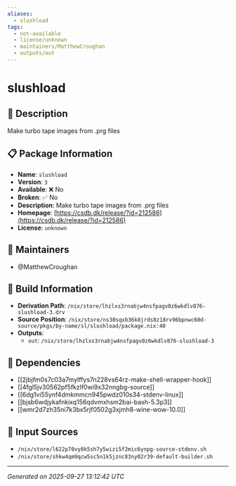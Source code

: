```yaml
---
aliases:
  - slushload
tags:
  - not-available
  - license/unknown
  - maintainers/MatthewCroughan
  - outputs/out
---
```


# slushload

## 📝 Description

Make turbo tape images from .prg files

## 📋 Package Information

- **Name**: `slushload`
- **Version**: `3`
- **Available**: ❌ No
- **Broken**: ✅ No
- **Description**: Make turbo tape images from .prg files
- **Homepage**: [https://csdb.dk/release/?id=212586](https://csdb.dk/release/?id=212586)
- **License**: `unknown`
## 👥 Maintainers

- @MatthewCroughan


## 🔧 Build Information

- **Derivation Path**: `/nix/store/lhzlxs3rnabjw4nsfpagv0z6wkdlv876-slushload-3.drv`
- **Source Position**: `/nix/store/ns30sqxb36k8jrds8z18rv96bpnwc60d-source/pkgs/by-name/sl/slushload/package.nix:40`
- **Outputs**:
  - `out`:  `/nix/store/lhzlxs3rnabjw4nsfpagv0z6wkdlv876-slushload-3`

## 🔗 Dependencies

- [[2jbjfm0s7c03a7mylffys7n228vs64rz-make-shell-wrapper-hook]]
- [[4fgl5jv30562pf5fkzlf0wi9x32nngbg-source]]
- [[6dg1vi55ynf4dmkmmcn945pwdz010s34-stdenv-linux]]
- [[bjsb6wdjykafnkixq156qdvmxhsm2bai-bash-5.3p3]]
- [[wmr2d7zh35ni7k3bx5rjf0502g3xjmh8-wine-wow-10.0]]

## 📁 Input Sources

- `/nix/store/l622p70vy8k5sh7y5wizi5f2mic6ynpg-source-stdenv.sh`
- `/nix/store/shkw4qm9qcw5sc5n1k5jznc83ny02r39-default-builder.sh`

---
*Generated on 2025-09-27 13:12:42 UTC*
